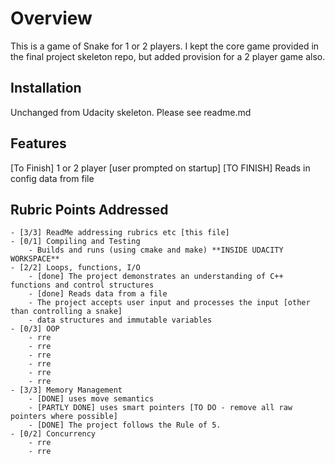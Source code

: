 # Overview
This is a game of Snake for 1 or 2 players. I kept the core game provided in the final project skeleton repo, but added provision for a 2 player game also.

## Installation
Unchanged from Udacity skeleton. Please see readme.md

## Features
[To Finish] 1 or 2 player [user prompted on startup]
[TO FINISH] Reads in config data from file

## Rubric Points Addressed
    - [3/3] ReadMe addressing rubrics etc [this file]
    - [0/1] Compiling and Testing
        - Builds and runs (using cmake and make) **INSIDE UDACITY WORKSPACE**
    - [2/2] Loops, functions, I/O
        - [done] The project demonstrates an understanding of C++ functions and control structures
        - [done] Reads data from a file
        - The project accepts user input and processes the input [other than controlling a snake]
        - data structures and immutable variables
    - [0/3] OOP
        - rre
        - rre
        - rre
        - rre
        - rre
        - rre
    - [3/3] Memory Management
        - [DONE] uses move semantics
        - [PARTLY DONE] uses smart pointers [TO DO - remove all raw pointers where possible]
        - [DONE] The project follows the Rule of 5.
    - [0/2] Concurrency
        - rre
        - rre
